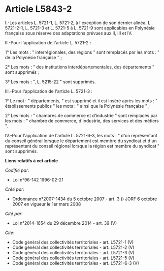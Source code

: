 # Article L5843-2

I.-Les articles L. 5721-1, L. 5721-2, à l'exception de son dernier alinéa, L. 5721-2-1, L. 5721-3 et L. 5721-5 à L. 5721-9
sont applicables en Polynésie française sous réserve des adaptations prévues aux II, III et IV. 

II.-Pour l'application de l'article L. 5721-2 : 

1° Les mots : " interrégionales, des régions " sont remplacés par les mots : " de la Polynésie française " ; 

2° Les mots : " des institutions interdépartementales, des départements " sont supprimés ; 

3° Les mots : ", L. 5215-22 " sont supprimés. 

III.-Pour l'application de l'article L. 5721-3 : 

1° Le mot : " départements, " est supprimé et il est inséré après les mots : " établissements publics " les mots : " ainsi
que la Polynésie française " ; 

2° Les mots : " chambres de commerce et d'industrie " sont remplacés par les mots : " chambre de commerce, d'industrie, des
services et des métiers ". 

IV.-Pour l'application de l'article L. 5721-6-3, les mots : " d'un représentant du conseil général lorsque le département est
membre du syndicat et d'un représentant du conseil régional lorsque la région est membre du syndicat " sont supprimés.

**Liens relatifs à cet article**

_Codifié par_:

  - Loi n°96-142 1996-02-21

_Créé par_:

  - Ordonnance n°2007-1434 du 5 octobre 2007 - art. 3 () JORF 6 octobre 2007 en vigueur le 1er mars 2008

_Cité par_:

  - Loi n°2014-1654 du 29 décembre 2014 - art. 39 (V)

_Cite_:

  - Code général des collectivités territoriales - art. L5721-1 (V)
  - Code général des collectivités territoriales - art. L5721-2 (V)
  - Code général des collectivités territoriales - art. L5721-3 (V)
  - Code général des collectivités territoriales - art. L5721-5 (V)
  - Code général des collectivités territoriales - art. L5721-6-3 (V)
